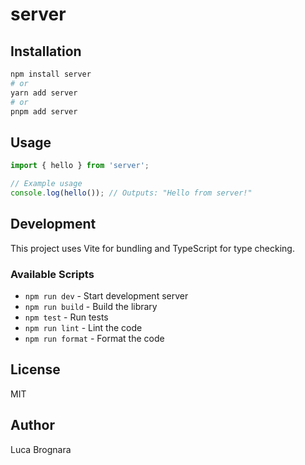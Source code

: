 # server


## Installation

```bash
npm install server
# or
yarn add server
# or
pnpm add server
```

## Usage

```typescript
import { hello } from 'server';

// Example usage
console.log(hello()); // Outputs: "Hello from server!"
```

## Development

This project uses Vite for bundling and TypeScript for type checking.

### Available Scripts

- `npm run dev` - Start development server
- `npm run build` - Build the library
- `npm test` - Run tests
- `npm run lint` - Lint the code
- `npm run format` - Format the code

## License

MIT

## Author

Luca Brognara
